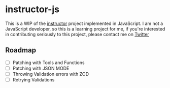 # instructor-js

This is a WIP of the [instructor](https://github.com/jxnl/instructor) project implemented in JavaScript.
I am not a JavaScript developer, so this is a learning project for me, if you're interested in contributing seriously to this project, please contact me on [Twitter](https://twitter.com/jxnlco)

## Roadmap

- [ ] Patching with Tools and Functions
- [ ] Patching with JSON MODE
- [ ] Throwing Validation errors with ZOD
- [ ] Retrying Validations
